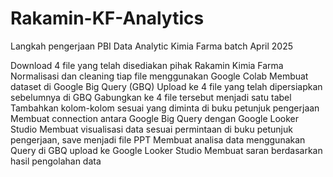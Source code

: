 # Rakamin-KF-Analytics
Langkah pengerjaan PBI Data Analytic Kimia Farma  batch April 2025

Download 4 file yang telah disediakan pihak Rakamin Kimia Farma
Normalisasi dan cleaning tiap file menggunakan Google Colab
Membuat dataset di Google Big Query (GBQ)
Upload ke 4 file yang telah dipersiapkan sebelumnya di GBQ
Gabungkan ke 4 file tersebut menjadi satu tabel
Tambahkan kolom-kolom sesuai yang diminta di buku petunjuk pengerjaan 
Membuat connection antara Google Big Query dengan Google Looker Studio
Membuat visualisasi data sesuai permintaan di buku petunjuk pengerjaan, save menjadi file PPT
Membuat analisa data menggunakan Query di GBQ upload ke Google Looker Studio
Membuat saran berdasarkan hasil pengolahan data
